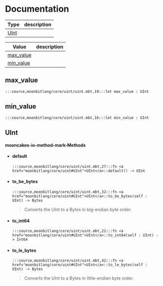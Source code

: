 # Documentation
|Type|description|
|---|---|
|[UInt](#UInt)||

|Value|description|
|---|---|
|[max\_value](#max_value)||
|[min\_value](#min_value)||

## max\_value

```moonbit
:::source,moonbitlang/core/uint/uint.mbt,19:::let max_value : UInt
```


## min\_value

```moonbit
:::source,moonbitlang/core/uint/uint.mbt,16:::let min_value : UInt
```


## UInt


#### mooncakes-io-method-mark-Methods
- #### default
  ```moonbit
  :::source,moonbitlang/core/uint/uint.mbt,27:::fn <a href="moonbitlang/core/uint#UInt">UInt</a>::default() -> UInt
  ```
  > 
- #### to\_be\_bytes
  ```moonbit
  :::source,moonbitlang/core/uint/uint.mbt,32:::fn <a href="moonbitlang/core/uint#UInt">UInt</a>::to_be_bytes(self : UInt) -> Bytes
  ```
  >  Converts the UInt to a Bytes in big-endian byte order.
- #### to\_int64
  ```moonbit
  :::source,moonbitlang/core/uint/uint.mbt,22:::fn <a href="moonbitlang/core/uint#UInt">UInt</a>::to_int64(self : UInt) -> Int64
  ```
  > 
- #### to\_le\_bytes
  ```moonbit
  :::source,moonbitlang/core/uint/uint.mbt,42:::fn <a href="moonbitlang/core/uint#UInt">UInt</a>::to_le_bytes(self : UInt) -> Bytes
  ```
  >  Converts the UInt to a Bytes in little-endian byte order.

